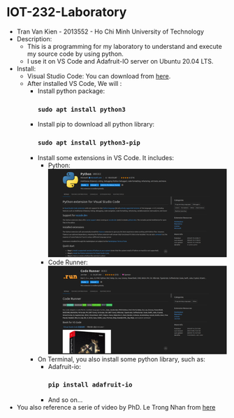 # IOT-232-Laboratory
* Tran Van Kien - 2013552 - Ho Chi Minh University of Technology
* Description:
  * This is a programming for my laboratory to understand and execute my source code by using python.
  * I use it on VS Code and Adafruit-IO server on Ubuntu 20.04 LTS.
* Install:
  * Visual Studio Code: You can download from [here](https://code.visualstudio.com/download).
  * After installed VS Code, We will :
    * Install python package:
      ### `sudo apt install python3`
    * Install pip to download all python library:
      ### `sudo apt install python3-pip`
    * Install some extensions in VS Code. It includes:
      * Python:
       ![Python](https://github.com/kientr2002/IOT-232-Laboratory/blob/main/image/python.png)
      * Code Runner:
       ![Python](https://github.com/kientr2002/IOT-232-Laboratory/blob/main/image/coderunner.png)
    * On Terminal, you also install some python library, such as:
      * Adafruit-io:
        ### `pip install adafruit-io`
      * And so on...
* You also reference a serie of video by PhD. Le Trong Nhan from [here](https://www.youtube.com/watch?v=5CtrNZ0aI88&list=PLyD_mbw_VznORt7CY33jGoCamjVOPyPQj)      
